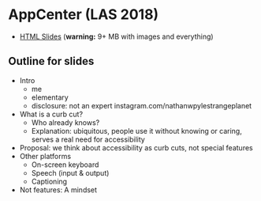 # AppCenter (LAS 2018)

- [HTML Slides](slides) (**warning:** 9+ MB with images and everything)


## Outline for slides

- Intro 
  - me
  - elementary
  - disclosure: not an expert instagram.com/nathanwpylestrangeplanet
- What is a curb cut?
  - Who already knows?
  - Explanation: ubiquitous, people use it without knowing or caring, serves a real need for accessibility
- Proposal: we think about accessibility as curb cuts, not special features
- Other platforms
  - On-screen keyboard
  - Speech (input & output)
  - Captioning
- Not features: A mindset
